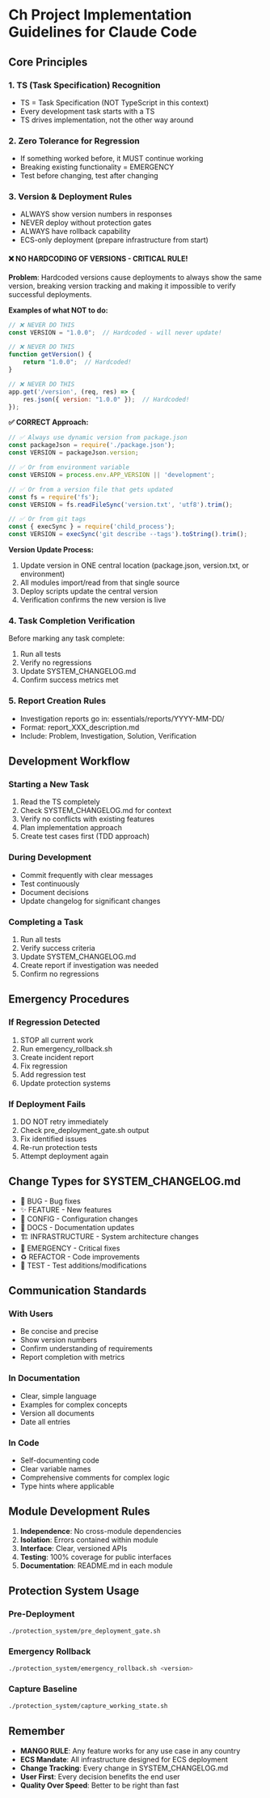 # Ch Project Implementation Guidelines for Claude Code

## Core Principles

### 1. TS (Task Specification) Recognition
- TS = Task Specification (NOT TypeScript in this context)
- Every development task starts with a TS
- TS drives implementation, not the other way around

### 2. Zero Tolerance for Regression
- If something worked before, it MUST continue working
- Breaking existing functionality = EMERGENCY
- Test before changing, test after changing

### 3. Version & Deployment Rules
- ALWAYS show version numbers in responses
- NEVER deploy without protection gates
- ALWAYS have rollback capability
- ECS-only deployment (prepare infrastructure from start)

#### ❌ NO HARDCODING OF VERSIONS - CRITICAL RULE!
**Problem**: Hardcoded versions cause deployments to always show the same version, breaking version tracking and making it impossible to verify successful deployments.

**Examples of what NOT to do:**
```javascript
// ❌ NEVER DO THIS
const VERSION = "1.0.0";  // Hardcoded - will never update!

// ❌ NEVER DO THIS  
function getVersion() {
    return "1.0.0";  // Hardcoded!
}

// ❌ NEVER DO THIS
app.get('/version', (req, res) => {
    res.json({ version: "1.0.0" });  // Hardcoded!
});
```

**✅ CORRECT Approach:**
```javascript
// ✅ Always use dynamic version from package.json
const packageJson = require('./package.json');
const VERSION = packageJson.version;

// ✅ Or from environment variable
const VERSION = process.env.APP_VERSION || 'development';

// ✅ Or from a version file that gets updated
const fs = require('fs');
const VERSION = fs.readFileSync('version.txt', 'utf8').trim();

// ✅ Or from git tags
const { execSync } = require('child_process');
const VERSION = execSync('git describe --tags').toString().trim();
```

**Version Update Process:**
1. Update version in ONE central location (package.json, version.txt, or environment)
2. All modules import/read from that single source
3. Deploy scripts update the central version
4. Verification confirms the new version is live

### 4. Task Completion Verification
Before marking any task complete:
1. Run all tests
2. Verify no regressions
3. Update SYSTEM_CHANGELOG.md
4. Confirm success metrics met

### 5. Report Creation Rules
- Investigation reports go in: essentials/reports/YYYY-MM-DD/
- Format: report_XXX_description.md
- Include: Problem, Investigation, Solution, Verification

## Development Workflow

### Starting a New Task
1. Read the TS completely
2. Check SYSTEM_CHANGELOG.md for context
3. Verify no conflicts with existing features
4. Plan implementation approach
5. Create test cases first (TDD approach)

### During Development
- Commit frequently with clear messages
- Test continuously
- Document decisions
- Update changelog for significant changes

### Completing a Task
1. Run all tests
2. Verify success criteria
3. Update SYSTEM_CHANGELOG.md
4. Create report if investigation was needed
5. Confirm no regressions

## Emergency Procedures

### If Regression Detected
1. STOP all current work
2. Run emergency_rollback.sh
3. Create incident report
4. Fix regression
5. Add regression test
6. Update protection systems

### If Deployment Fails
1. DO NOT retry immediately
2. Check pre_deployment_gate.sh output
3. Fix identified issues
4. Re-run protection tests
5. Attempt deployment again

## Change Types for SYSTEM_CHANGELOG.md

- 🐛 BUG - Bug fixes
- ✨ FEATURE - New features
- 🔧 CONFIG - Configuration changes
- 📝 DOCS - Documentation updates
- 🏗️ INFRASTRUCTURE - System architecture changes
- 🚨 EMERGENCY - Critical fixes
- ♻️ REFACTOR - Code improvements
- 🧪 TEST - Test additions/modifications

## Communication Standards

### With Users
- Be concise and precise
- Show version numbers
- Confirm understanding of requirements
- Report completion with metrics

### In Documentation
- Clear, simple language
- Examples for complex concepts
- Version all documents
- Date all entries

### In Code
- Self-documenting code
- Clear variable names
- Comprehensive comments for complex logic
- Type hints where applicable

## Module Development Rules

1. **Independence**: No cross-module dependencies
2. **Isolation**: Errors contained within module
3. **Interface**: Clear, versioned APIs
4. **Testing**: 100% coverage for public interfaces
5. **Documentation**: README.md in each module

## Protection System Usage

### Pre-Deployment
```bash
./protection_system/pre_deployment_gate.sh
```

### Emergency Rollback
```bash
./protection_system/emergency_rollback.sh <version>
```

### Capture Baseline
```bash
./protection_system/capture_working_state.sh
```

## Remember

- **MANGO RULE**: Any feature works for any use case in any country
- **ECS Mandate**: All infrastructure designed for ECS deployment
- **Change Tracking**: Every change in SYSTEM_CHANGELOG.md
- **User First**: Every decision benefits the end user
- **Quality Over Speed**: Better to be right than fast